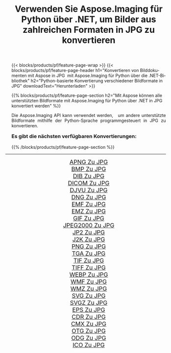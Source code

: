 ﻿---
title: Verwenden Sie Aspose.Imaging für Python über .NET, um Bilder aus zahlreichen Formaten in JPG zu konvertieren 
weight: 3920
url: /de/python-net/conversion/to/jpg/ 
lang: de
langdirlevel: 2
locales: zh-hans,ja,it,ru,de,es,fr,nl,id,lt,pl,pt,vi,tr,ko,zh-hant,ar,hi,th,sv,cs,uk,he
description: Sie können Aspose.Imaging für Python über die .NET-Bibliothek verwenden, um eine Vielzahl von Formaten in JPG zu konvertieren.
---

{{< blocks/products/pf/feature-page-wrap >}}
{{< blocks/products/pf/feature-page-header h1="Konvertieren von Bilddokumenten mit Aspose in JPG  mit Aspose.Imaging für Python über die .NET-Bibliothek" h2="Python-basierte Konvertierung verschiedener Bildformate in JPG" downloadText="Herunterladen" >}}


{{% blocks/products/pf/feature-page-section  h2="Mit Aspose können alle unterstützten Bildformate mit Aspose.Imaging für Python über .NET in JPG konvertiert werden" %}}
<p align=justify>Die Aspose.Imaging API kann verwendet werden,   um andere unterstützte Bildformate mithilfe der Python-Sprache programmgesteuert in JPG zu konvertieren.</p>
<h3 style="margin-top:16px;">
Es gibt die nächsten verfügbaren Konvertierungen:
</h3>
{{% /blocks/products/pf/feature-page-section %}}
<div class="container-fluid productfamilypage bg-gray">
    <div class="convertypes bg-gray agp-content section">
        <div class="container">
		<hr style="margin-left:-20px;"/>
		<div class="row other-converters" style="gap: 10px;font-size: 19px;text-align:center;">
		    <div class='col-md-3 other-converter remove-lp remove-rp'><a href="/imaging/de/python-net/conversion/apng-to-jpg/" style="padding:15px;">APNG Zu JPG</a></div>
<div class='col-md-3 other-converter remove-lp remove-rp'><a href="/imaging/de/python-net/conversion/bmp-to-jpg/" style="padding:15px;">BMP Zu JPG</a></div>
<div class='col-md-3 other-converter remove-lp remove-rp'><a href="/imaging/de/python-net/conversion/dib-to-jpg/" style="padding:15px;">DIB Zu JPG</a></div>
<div class='col-md-3 other-converter remove-lp remove-rp'><a href="/imaging/de/python-net/conversion/dicom-to-jpg/" style="padding:15px;">DICOM Zu JPG</a></div>
<div class='col-md-3 other-converter remove-lp remove-rp'><a href="/imaging/de/python-net/conversion/djvu-to-jpg/" style="padding:15px;">DJVU Zu JPG</a></div>
<div class='col-md-3 other-converter remove-lp remove-rp'><a href="/imaging/de/python-net/conversion/dng-to-jpg/" style="padding:15px;">DNG Zu JPG</a></div>
<div class='col-md-3 other-converter remove-lp remove-rp'><a href="/imaging/de/python-net/conversion/emf-to-jpg/" style="padding:15px;">EMF Zu JPG</a></div>
<div class='col-md-3 other-converter remove-lp remove-rp'><a href="/imaging/de/python-net/conversion/emz-to-jpg/" style="padding:15px;">EMZ Zu JPG</a></div>
<div class='col-md-3 other-converter remove-lp remove-rp'><a href="/imaging/de/python-net/conversion/gif-to-jpg/" style="padding:15px;">GIF Zu JPG</a></div>
<div class='col-md-3 other-converter remove-lp remove-rp'><a href="/imaging/de/python-net/conversion/jpeg2000-to-jpg/" style="padding:15px;">JPEG2000 Zu JPG</a></div>
<div class='col-md-3 other-converter remove-lp remove-rp'><a href="/imaging/de/python-net/conversion/jp2-to-jpg/" style="padding:15px;">JP2 Zu JPG</a></div>
<div class='col-md-3 other-converter remove-lp remove-rp'><a href="/imaging/de/python-net/conversion/j2k-to-jpg/" style="padding:15px;">J2K Zu JPG</a></div>
<div class='col-md-3 other-converter remove-lp remove-rp'><a href="/imaging/de/python-net/conversion/png-to-jpg/" style="padding:15px;">PNG Zu JPG</a></div>
<div class='col-md-3 other-converter remove-lp remove-rp'><a href="/imaging/de/python-net/conversion/tga-to-jpg/" style="padding:15px;">TGA Zu JPG</a></div>
<div class='col-md-3 other-converter remove-lp remove-rp'><a href="/imaging/de/python-net/conversion/tif-to-jpg/" style="padding:15px;">TIF Zu JPG</a></div>
<div class='col-md-3 other-converter remove-lp remove-rp'><a href="/imaging/de/python-net/conversion/tiff-to-jpg/" style="padding:15px;">TIFF Zu JPG</a></div>
<div class='col-md-3 other-converter remove-lp remove-rp'><a href="/imaging/de/python-net/conversion/webp-to-jpg/" style="padding:15px;">WEBP Zu JPG</a></div>
<div class='col-md-3 other-converter remove-lp remove-rp'><a href="/imaging/de/python-net/conversion/wmf-to-jpg/" style="padding:15px;">WMF Zu JPG</a></div>
<div class='col-md-3 other-converter remove-lp remove-rp'><a href="/imaging/de/python-net/conversion/wmz-to-jpg/" style="padding:15px;">WMZ Zu JPG</a></div>
<div class='col-md-3 other-converter remove-lp remove-rp'><a href="/imaging/de/python-net/conversion/svg-to-jpg/" style="padding:15px;">SVG Zu JPG</a></div>
<div class='col-md-3 other-converter remove-lp remove-rp'><a href="/imaging/de/python-net/conversion/svgz-to-jpg/" style="padding:15px;">SVGZ Zu JPG</a></div>
<div class='col-md-3 other-converter remove-lp remove-rp'><a href="/imaging/de/python-net/conversion/eps-to-jpg/" style="padding:15px;">EPS Zu JPG</a></div>
<div class='col-md-3 other-converter remove-lp remove-rp'><a href="/imaging/de/python-net/conversion/cdr-to-jpg/" style="padding:15px;">CDR Zu JPG</a></div>
<div class='col-md-3 other-converter remove-lp remove-rp'><a href="/imaging/de/python-net/conversion/cmx-to-jpg/" style="padding:15px;">CMX Zu JPG</a></div>
<div class='col-md-3 other-converter remove-lp remove-rp'><a href="/imaging/de/python-net/conversion/otg-to-jpg/" style="padding:15px;">OTG Zu JPG</a></div>
<div class='col-md-3 other-converter remove-lp remove-rp'><a href="/imaging/de/python-net/conversion/odg-to-jpg/" style="padding:15px;">ODG Zu JPG</a></div>
<div class='col-md-3 other-converter remove-lp remove-rp'><a href="/imaging/de/python-net/conversion/ico-to-jpg/" style="padding:15px;">ICO Zu JPG</a></div>
                </div>
        </div>
    </div>
</div>
<br/>

